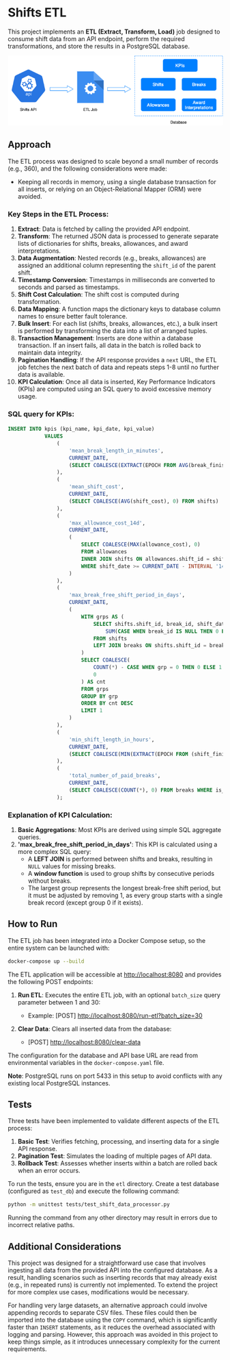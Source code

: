 # Shifts ETL

This project implements an **ETL (Extract, Transform, Load)** job designed to consume shift data from an API endpoint, perform the required transformations, and store the results in a PostgreSQL database.

<p align="center">
    <img src="./diagram.png" alt="ETL Diagram">
</p>

## Approach

The ETL process was designed to scale beyond a small number of records (e.g., 360), and the following considerations were made:

- Keeping all records in memory, using a single database transaction for all inserts, or relying on an Object-Relational Mapper (ORM) were avoided.
  
### Key Steps in the ETL Process:
1. **Extract**: Data is fetched by calling the provided API endpoint.
2. **Transform**: The returned JSON data is processed to generate separate lists of dictionaries for shifts, breaks, allowances, and award interpretations.
3. **Data Augmentation**: Nested records (e.g., breaks, allowances) are assigned an additional column representing the `shift_id` of the parent shift.
4. **Timestamp Conversion**: Timestamps in milliseconds are converted to seconds and parsed as timestamps.
5. **Shift Cost Calculation**: The shift cost is computed during transformation.
6. **Data Mapping**: A function maps the dictionary keys to database column names to ensure better fault tolerance.
7. **Bulk Insert**: For each list (shifts, breaks, allowances, etc.), a bulk insert is performed by transforming the data into a list of arranged tuples.
8. **Transaction Management**: Inserts are done within a database transaction. If an insert fails, all data in the batch is rolled back to maintain data integrity.
9. **Pagination Handling**: If the API response provides a `next` URL, the ETL job fetches the next batch of data and repeats steps 1-8 until no further data is available.
10. **KPI Calculation**: Once all data is inserted, Key Performance Indicators (KPIs) are computed using an SQL query to avoid excessive memory usage.

### SQL query for KPIs:
```sql
INSERT INTO kpis (kpi_name, kpi_date, kpi_value)
            VALUES
                (
                    'mean_break_length_in_minutes', 
                    CURRENT_DATE, 
                    (SELECT COALESCE(EXTRACT(EPOCH FROM AVG(break_finish - break_start)) / 60, 0) FROM breaks)
                ),
                (
                    'mean_shift_cost',
                    CURRENT_DATE,
                    (SELECT COALESCE(AVG(shift_cost), 0) FROM shifts)
                ),
                (
                    'max_allowance_cost_14d',
                    CURRENT_DATE,
                    (
                        SELECT COALESCE(MAX(allowance_cost), 0) 
                        FROM allowances 
                        INNER JOIN shifts ON allowances.shift_id = shifts.shift_id 
                        WHERE shift_date >= CURRENT_DATE - INTERVAL '14 days'
                    )
                ),
                (
                    'max_break_free_shift_period_in_days',
                    CURRENT_DATE,
                    (
                        WITH grps AS (
                            SELECT shifts.shift_id, break_id, shift_date,
                                SUM(CASE WHEN break_id IS NULL THEN 0 ELSE 1 END) OVER(ORDER BY shift_date) AS grp
                            FROM shifts
                            LEFT JOIN breaks ON shifts.shift_id = breaks.shift_id
                        )
                        SELECT COALESCE(
                            COUNT(*) - CASE WHEN grp = 0 THEN 0 ELSE 1 END, 
                            0
                        ) AS cnt
                        FROM grps
                        GROUP BY grp
                        ORDER BY cnt DESC 
                        LIMIT 1
                    )
                ),
                (
                    'min_shift_length_in_hours',
                    CURRENT_DATE,
                    (SELECT COALESCE(MIN(EXTRACT(EPOCH FROM (shift_finish - shift_start)) / 3600), 0) FROM shifts)
                ),
                (
                    'total_number_of_paid_breaks',
                    CURRENT_DATE,
                    (SELECT COALESCE(COUNT(*), 0) FROM breaks WHERE is_paid = true)
                );
```

### Explanation of KPI Calculation:
1. **Basic Aggregations**: Most KPIs are derived using simple SQL aggregate queries.
2. **'max_break_free_shift_period_in_days'**: This KPI is calculated using a more complex SQL query:
    - A **LEFT JOIN** is performed between shifts and breaks, resulting in `NULL` values for missing breaks.
    - A **window function** is used to group shifts by consecutive periods without breaks.
    - The largest group represents the longest break-free shift period, but it must be adjusted by removing 1, as every group starts with a single break record (except group 0 if it exists).

## How to Run

The ETL job has been integrated into a Docker Compose setup, so the entire system can be launched with:

```bash
docker-compose up --build
```

The ETL application will be accessible at [http://localhost:8080](http://localhost:8080) and provides the following POST endpoints:

1. **Run ETL**: Executes the entire ETL job, with an optional `batch_size` query parameter between 1 and 30:
   - Example: [POST] [http://localhost:8080/run-etl?batch_size=30](http://localhost:8080/run-etl?batch_size=30)
   
2. **Clear Data**: Clears all inserted data from the database:
   - [POST] [http://localhost:8080/clear-data](http://localhost:8080/clear-data)

The configuration for the database and API base URL are read from environmental variables in the `docker-compose.yaml` file.

**Note**: PostgreSQL runs on port 5433 in this setup to avoid conflicts with any existing local PostgreSQL instances.

## Tests  

Three tests have been implemented to validate different aspects of the ETL process:  
1. **Basic Test**: Verifies fetching, processing, and inserting data for a single API response.  
2. **Pagination Test**: Simulates the loading of multiple pages of API data.  
3. **Rollback Test**: Assesses whether inserts within a batch are rolled back when an error occurs.  

To run the tests, ensure you are in the `etl` directory. Create a test database (configured as `test_db`) and execute the following command:  

```bash  
python -m unittest tests/test_shift_data_processor.py  
```  

Running the command from any other directory may result in errors due to incorrect relative paths.  

## Additional Considerations

This project was designed for a straightforward use case that involves ingesting all data from the provided API into the configured database. As a result, handling scenarios such as inserting records that may already exist (e.g., in repeated runs) is currently not implemented. To extend the project for more complex use cases, modifications would be necessary.

For handling very large datasets, an alternative approach could involve appending records to separate CSV files. These files could then be imported into the database using the `COPY` command, which is significantly faster than `INSERT` statements, as it reduces the overhead associated with logging and parsing. However, this approach was avoided in this project to keep things simple, as it introduces unnecessary complexity for the current requirements.
